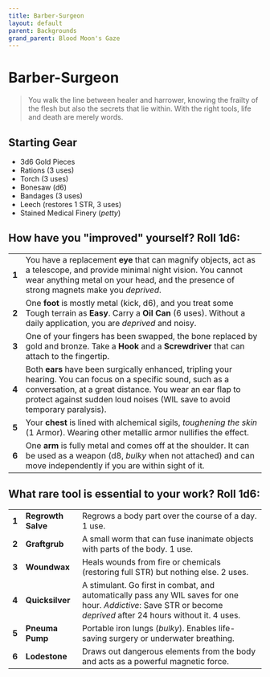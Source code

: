 ```yaml
---
title: Barber-Surgeon
layout: default
parent: Backgrounds
grand_parent: Blood Moon's Gaze
---
```


# Barber-Surgeon

> You walk the line between healer and harrower, knowing the frailty of the flesh but also the secrets that lie within. With the right tools, life and death are merely words.

## Starting Gear

- 3d6 Gold Pieces
- Rations (3 uses)
- Torch (3 uses) 
- Bonesaw (d6)
- Bandages (3 uses)
- Leech (restores 1 STR, 3 uses)
- Stained Medical Finery (_petty_)

## How have you "improved" yourself? Roll 1d6:

|       |                                                                                                                                                                                                                                                            |
| ----- | ---------------------------------------------------------------------------------------------------------------------------------------------------------------------------------------------------------------------------------------------------------- |
| **1** | You have a replacement **eye** that can magnify objects, act as a telescope, and provide minimal night vision. You cannot wear anything metal on your head, and the presence of strong magnets make you _deprived_.                                                |
| **2** | One **foot** is mostly metal (kick, d6), and you treat some Tough terrain as **Easy**. Carry a **Oil Can** (6 uses). Without a daily application, you are _deprived_ and noisy.    |
| **3** | One of your fingers has been swapped, the bone replaced by gold and bronze. Take a **Hook** and a **Screwdriver** that can attach to the fingertip.                                                                                                            |
| **4** | Both **ears** have been surgically enhanced, tripling your hearing. You can focus on a specific sound, such as a conversation, at a great distance. You wear an ear flap to protect against sudden loud noises (WIL save to avoid temporary paralysis). |
| **5** | Your **chest** is lined with alchemical sigils, _toughening the skin_ (1 Armor). Wearing other metallic armor nullifies the effect.                                                                                                                              |
| **6** | One **arm** is fully metal and comes off at the shoulder. It can be used as a weapon (d8, _bulky_ when not attached) and can move independently if you are within sight of it.                                                                                 |

## What rare tool is essential to your work? Roll 1d6:

|       |                    |                                                                                                                                                                   |
| ----- | ------------------ | ----------------------------------------------------------------------------------------------------------------------------------------------------------------- |
| **1** | **Regrowth Salve** | Regrows a body part over the course of a day. 1 use.                                                                                                                    |
| **2** | **Graftgrub**      | A small worm that can fuse inanimate objects with parts of the body.  1 use.                                                                                      |
| **3** | **Woundwax**       | Heals wounds from fire or chemicals (restoring full STR) but nothing else. 2 uses.                                                                               |
| **4** | **Quicksilver**    | A stimulant. Go first in combat, and automatically pass any WIL saves for one hour. _Addictive_: Save STR or become _deprived_ after 24 hours without it. 4 uses. |
| **5** | **Pneuma Pump**    | Portable iron lungs (_bulky_). Enables life-saving surgery or underwater breathing.                                                                               |
| **6** | **Lodestone**      | Draws out dangerous elements from the body and acts as a powerful magnetic force.                                                                                 |

